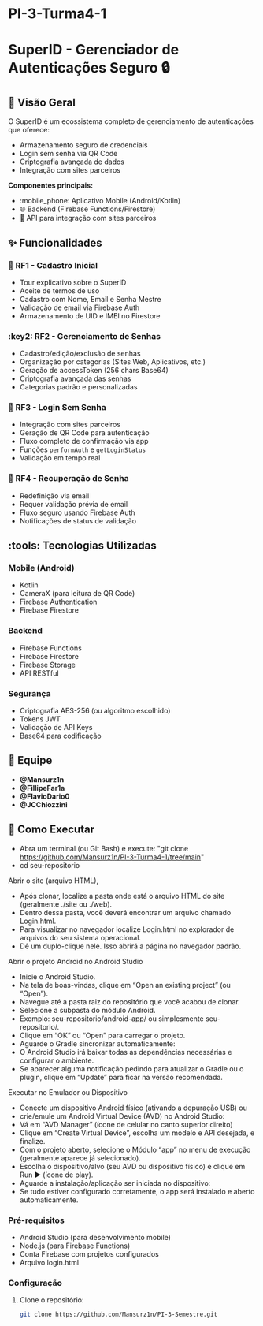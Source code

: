 # PI-3-Turma4-1

# SuperID - Gerenciador de Autenticações Seguro :lock:

## :pushpin: Visão Geral
O SuperID é um ecossistema completo de gerenciamento de autenticações que oferece:
- Armazenamento seguro de credenciais
- Login sem senha via QR Code
- Criptografia avançada de dados
- Integração com sites parceiros

**Componentes principais:**
- :mobile_phone: Aplicativo Mobile (Android/Kotlin)
- :globe_with_meridians: Backend (Firebase Functions/Firestore)
- :link: API para integração com sites parceiros

## :sparkles: Funcionalidades

### :closed_lock_with_key: RF1 - Cadastro Inicial
- Tour explicativo sobre o SuperID
- Aceite de termos de uso
- Cadastro com Nome, Email e Senha Mestre
- Validação de email via Firebase Auth
- Armazenamento de UID e IMEI no Firestore

### :key2: RF2 - Gerenciamento de Senhas
- Cadastro/edição/exclusão de senhas
- Organização por categorias (Sites Web, Aplicativos, etc.)
- Geração de accessToken (256 chars Base64)
- Criptografia avançada das senhas
- Categorias padrão e personalizadas

### :calling: RF3 - Login Sem Senha
- Integração com sites parceiros
- Geração de QR Code para autenticação
- Fluxo completo de confirmação via app
- Funções `performAuth` e `getLoginStatus`
- Validação em tempo real

### :arrows_counterclockwise: RF4 - Recuperação de Senha
- Redefinição via email
- Requer validação prévia de email
- Fluxo seguro usando Firebase Auth
- Notificações de status de validação

## :tools: Tecnologias Utilizadas

### Mobile (Android)
- Kotlin
- CameraX (para leitura de QR Code)
- Firebase Authentication
- Firebase Firestore

### Backend
- Firebase Functions
- Firebase Firestore
- Firebase Storage
- API RESTful

### Segurança
- Criptografia AES-256 (ou algoritmo escolhido)
- Tokens JWT
- Validação de API Keys
- Base64 para codificação

## :busts_in_silhouette: Equipe
- **@Mansurz1n** 
- **@FillipeFar1a** 
- **@FlavioDario0** 
- **@JCChiozzini** 

## :rocket: Como Executar
- Abra um terminal (ou Git Bash) e execute:
   "git clone https://github.com/Mansurz1n/PI-3-Turma4-1/tree/main"
- cd seu-repositorio

 Abrir o site (arquivo HTML),
- Após clonar, localize a pasta onde está o arquivo HTML do site (geralmente ./site ou ./web).
- Dentro dessa pasta, você deverá encontrar um arquivo chamado Login.html.
- Para visualizar no navegador localize Login.html no explorador de arquivos do seu sistema operacional.
- Dê um duplo-clique nele. Isso abrirá a página no navegador padrão.

Abrir o projeto Android no Android Studio
- Inicie o Android Studio.
- Na tela de boas-vindas, clique em “Open an existing project” (ou “Open”).
- Navegue até a pasta raiz do repositório que você acabou de clonar.
- Selecione a subpasta do módulo Android.
- Exemplo: seu-repositorio/android-app/ ou simplesmente seu-repositorio/.
- Clique em “OK” ou “Open” para carregar o projeto.
- Aguarde o Gradle sincronizar automaticamente:
- O Android Studio irá baixar todas as dependências necessárias e configurar o ambiente.
- Se aparecer alguma notificação pedindo para atualizar o Gradle ou o plugin, clique em “Update” para ficar na versão recomendada.

Executar no Emulador ou Dispositivo
- Conecte um dispositivo Android físico (ativando a depuração USB) ou
- crie/emule um Android Virtual Device (AVD) no Android Studio:
- Vá em “AVD Manager” (ícone de celular no canto superior direito)
- Clique em “Create Virtual Device”, escolha um modelo e API desejada, e finalize.
- Com o projeto aberto, selecione o Módulo “app” no menu de execução (geralmente aparece já selecionado).
- Escolha o dispositivo/alvo (seu AVD ou dispositivo físico) e clique em Run ▶ (ícone de play).
- Aguarde a instalação/aplicação ser iniciada no dispositivo:
- Se tudo estiver configurado corretamente, o app será instalado e aberto automaticamente.
  
### Pré-requisitos
- Android Studio (para desenvolvimento mobile)
- Node.js (para Firebase Functions)
- Conta Firebase com projetos configurados
- Arquivo login.html

### Configuração
1. Clone o repositório:
   ```bash
   git clone https://github.com/Mansurz1n/PI-3-Semestre.git
